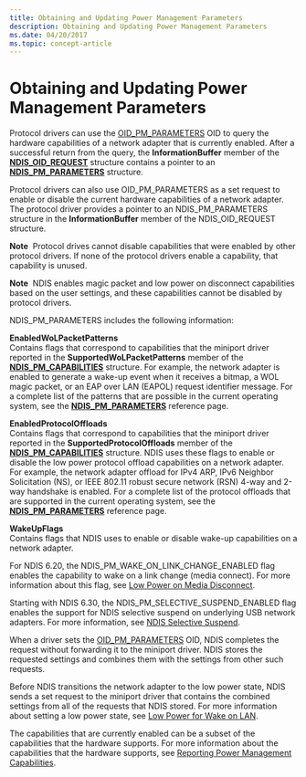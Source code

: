 ```yaml
---
title: Obtaining and Updating Power Management Parameters
description: Obtaining and Updating Power Management Parameters
ms.date: 04/20/2017
ms.topic: concept-article
---
```


# Obtaining and Updating Power Management Parameters





Protocol drivers can use the [OID\_PM\_PARAMETERS](./oid-pm-parameters.md) OID to query the hardware capabilities of a network adapter that is currently enabled. After a successful return from the query, the **InformationBuffer** member of the [**NDIS\_OID\_REQUEST**](/windows-hardware/drivers/ddi/oidrequest/ns-oidrequest-ndis_oid_request) structure contains a pointer to an [**NDIS\_PM\_PARAMETERS**](/windows-hardware/drivers/ddi/ntddndis/ns-ntddndis-_ndis_pm_parameters) structure.

Protocol drivers can also use OID\_PM\_PARAMETERS as a set request to enable or disable the current hardware capabilities of a network adapter. The protocol driver provides a pointer to an NDIS\_PM\_PARAMETERS structure in the **InformationBuffer** member of the NDIS\_OID\_REQUEST structure.

**Note**  Protocol drives cannot disable capabilities that were enabled by other protocol drivers. If none of the protocol drivers enable a capability, that capability is unused.

 

**Note**  NDIS enables magic packet and low power on disconnect capabilities based on the user settings, and these capabilities cannot be disabled by protocol drivers.

 

NDIS\_PM\_PARAMETERS includes the following information:

<a href="" id="enabledwolpacketpatterns"></a>**EnabledWoLPacketPatterns**  
Contains flags that correspond to capabilities that the miniport driver reported in the **SupportedWoLPacketPatterns** member of the [**NDIS\_PM\_CAPABILITIES**](/windows-hardware/drivers/ddi/ntddndis/ns-ntddndis-_ndis_pm_capabilities) structure. For example, the network adapter is enabled to generate a wake-up event when it receives a bitmap, a WOL magic packet, or an EAP over LAN (EAPOL) request identifier message. For a complete list of the patterns that are possible in the current operating system, see the [**NDIS\_PM\_PARAMETERS**](/windows-hardware/drivers/ddi/ntddndis/ns-ntddndis-_ndis_pm_parameters) reference page.

<a href="" id="enabledprotocoloffloads"></a>**EnabledProtocolOffloads**  
Contains flags that correspond to capabilities that the miniport driver reported in the **SupportedProtocolOffloads** member of the [**NDIS\_PM\_CAPABILITIES**](/windows-hardware/drivers/ddi/ntddndis/ns-ntddndis-_ndis_pm_capabilities) structure. NDIS uses these flags to enable or disable the low power protocol offload capabilities on a network adapter. For example, the network adapter offload for IPv4 ARP, IPv6 Neighbor Solicitation (NS), or IEEE 802.11 robust secure network (RSN) 4-way and 2-way handshake is enabled. For a complete list of the protocol offloads that are supported in the current operating system, see the [**NDIS\_PM\_PARAMETERS**](/windows-hardware/drivers/ddi/ntddndis/ns-ntddndis-_ndis_pm_parameters) reference page.

<a href="" id="wakeupflags"></a>**WakeUpFlags**  
Contains flags that NDIS uses to enable or disable wake-up capabilities on a network adapter.

For NDIS 6.20, the NDIS\_PM\_WAKE\_ON\_LINK\_CHANGE\_ENABLED flag enables the capability to wake on a link change (media connect). For more information about this flag, see [Low Power on Media Disconnect](low-power-on-media-disconnect.md).

Starting with NDIS 6.30, the NDIS\_PM\_SELECTIVE\_SUSPEND\_ENABLED flag enables the support for NDIS selective suspend on underlying USB network adapters. For more information, see [NDIS Selective Suspend](ndis-selective-suspend.md).

When a driver sets the [OID\_PM\_PARAMETERS](./oid-pm-parameters.md) OID, NDIS completes the request without forwarding it to the miniport driver. NDIS stores the requested settings and combines them with the settings from other such requests.

Before NDIS transitions the network adapter to the low power state, NDIS sends a set request to the miniport driver that contains the combined settings from all of the requests that NDIS stored. For more information about setting a low power state, see [Low Power for Wake on LAN](low-power-for-wake-on-lan.md).

The capabilities that are currently enabled can be a subset of the capabilities that the hardware supports. For more information about the capabilities that the hardware supports, see [Reporting Power Management Capabilities](reporting-power-management-capabilities.md).

 

